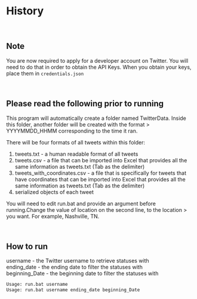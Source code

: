 # History

<br/>

## Note
You are now required to apply for a developer account on Twitter. You will need to do that in order to obtain the API Keys.
When you obtain your keys, place them in ```credentials.json```

<br/>

## Please read the following prior to running
This program will automatically create a folder named TwitterData. Inside this folder, another folder will be created with the format > YYYYMMDD_HHMM corresponding to the time it ran.

There will be four formats of all tweets within this folder:
1. tweets.txt - a human readable format of all tweets
2. tweets.csv - a file that can be imported into Excel that provides all the same information as tweets.txt (Tab as the delimiter)
3. tweets_with_coordinates.csv - a file that is specifically for tweets that have coordinates that can be imported into Excel that provides all the same information as tweets.txt (Tab as the delimiter)
4. serialized objects of each tweet

You will need to edit run.bat and provide an argument before running.Change the value of location on the second line, to the location > you want. For example, Nashville, TN.

<br/>

## How to run
username - the Twitter username to retrieve statuses with <br/>
ending_date - the ending date to filter the statuses with <br/>
beginning_Date - the beginning date to filter the statuses with
```bash
Usage: run.bat username
Usage: run.bat username ending_date beginning_Date
```
